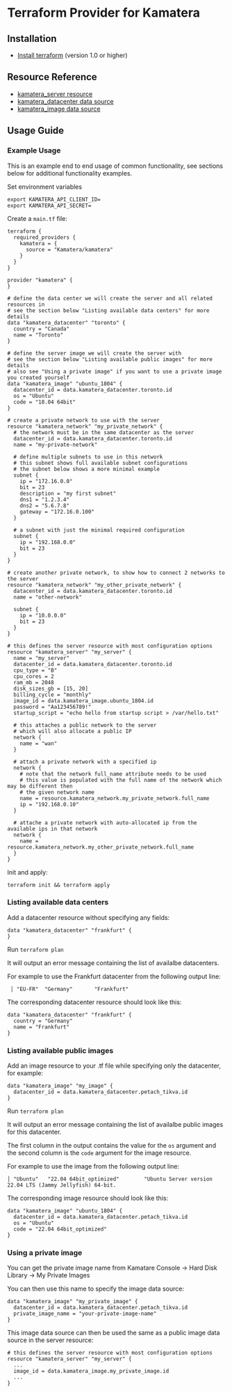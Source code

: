 # Terraform Provider for Kamatera

## Installation

* [Install terraform](https://www.terraform.io/docs/index.html) (version 1.0 or higher)

## Resource Reference

* [kamatera_server resource](https://registry.terraform.io/providers/Kamatera/kamatera/latest/docs/resources/server)
* [kamatera_datacenter data source](https://registry.terraform.io/providers/Kamatera/kamatera/latest/docs/data-sources/datacenter)
* [kamatera_image data source](https://registry.terraform.io/providers/Kamatera/kamatera/latest/docs/data-sources/image)

## Usage Guide

### Example Usage

This is an example end to end usage of common functionality, see sections below 
for additional functionality examples.

Set environment variables

```
export KAMATERA_API_CLIENT_ID=
export KAMATERA_API_SECRET=
```

Create a `main.tf` file:

```
terraform {
  required_providers {
    kamatera = {
      source = "Kamatera/kamatera"
    }
  }
}

provider "kamatera" {
}

# define the data center we will create the server and all related resources in
# see the section below "Listing available data centers" for more details
data "kamatera_datacenter" "toronto" {
  country = "Canada"
  name = "Toronto"
}

# define the server image we will create the server with
# see the section below "Listing available public images" for more details
# also see "Using a private image" if you want to use a private image you created yourself
data "kamatera_image" "ubuntu_1804" {
  datacenter_id = data.kamatera_datacenter.toronto.id
  os = "Ubuntu"
  code = "18.04 64bit"
}

# create a private network to use with the server
resource "kamatera_network" "my_private_network" {
  # the network must be in the same datacenter as the server
  datacenter_id = data.kamatera_datacenter.toronto.id
  name = "my-private-network"
  
  # define multiple subnets to use in this network
  # this subnet shows full available subnet configurations
  # the subnet below shows a more minimal example
  subnet {
    ip = "172.16.0.0"
    bit = 23
    description = "my first subnet"
    dns1 = "1.2.3.4"
    dns2 = "5.6.7.8"
    gateway = "172.16.0.100"
  }
  
  # a subnet with just the minimal required configuration
  subnet {
    ip = "192.168.0.0"
    bit = 23
  }
}

# create another private network, to show how to connect 2 networks to the server
resource "kamatera_network" "my_other_private_network" {
  datacenter_id = data.kamatera_datacenter.toronto.id
  name = "other-network"
  
  subnet {
    ip = "10.0.0.0"
    bit = 23
  }
}

# this defines the server resource with most configuration options
resource "kamatera_server" "my_server" {
  name = "my_server"
  datacenter_id = data.kamatera_datacenter.toronto.id
  cpu_type = "B"
  cpu_cores = 2
  ram_mb = 2048
  disk_sizes_gb = [15, 20]
  billing_cycle = "monthly"
  image_id = data.kamatera_image.ubuntu_1804.id
  password = "Aa123456789!"
  startup_script = "echo hello from startup script > /var/hello.txt"
  
  # this attaches a public network to the server
  # which will also allocate a public IP
  network {
    name = "wan"
  }
  
  # attach a private network with a specified ip
  network {
    # note that the network full_name attribute needs to be used
    # this value is populated with the full name of the network which may be different then 
    # the given network name
    name = resource.kamatera_network.my_private_network.full_name
    ip = "192.168.0.10"
  }
  
  # attache a private network with auto-allocated ip from the available ips in that network
  network {
    name = resource.kamatera_network.my_other_private_network.full_name
  }
}
```

Init and apply:

```
terraform init && terraform apply
```

### Listing available data centers

Add a datacenter resource without specifying any fields:

```
data "kamatera_datacenter" "frankfurt" {
}
```

Run `terraform plan`

It will output an error message containing the list of availalbe datacenters.

For example to use the Frankfurt datacenter from the following output line:

```
 │ "EU-FR"  "Germany"       "Frankfurt"  
```

The corresponding datacenter resource should look like this:

```
data "kamatera_datacenter" "frankfurt" {
  country = "Germany"
  name = "Frankfurt"
}
```

### Listing available public images

Add an image resource to your .tf file while specifying only the datacenter, for example:

```
data "kamatera_image" "my_image" {
  datacenter_id = data.kamatera_datacenter.petach_tikva.id
}
```

Run `terraform plan`

It will output an error message containing the list of availalbe public images for this datacenter.

The first column in the output contains the value for the `os` argument and the second column is the `code` argument
for the image resource.

For example to use the image from the following output line:

```
│ "Ubuntu"   "22.04 64bit_optimized"        "Ubuntu Server version 22.04 LTS (Jammy Jellyfish) 64-bit.
```

The corresponding image resource should look like this:

```
data "kamatera_image" "ubuntu_1804" {
  datacenter_id = data.kamatera_datacenter.petach_tikva.id
  os = "Ubuntu"
  code = "22.04 64bit_optimized"
}
```

### Using a private image

You can get the private image name from Kamatare Console -> Hard Disk Library -> My Private Images

You can then use this name to specify the image data source:

```
data "kamatera_image" "my_private_image" {
  datacenter_id = data.kamatera_datacenter.petach_tikva.id
  private_image_name = "your-private-image-name"
}
```

This image data source can then be used the same as a public image data source in the server resource:

```
# this defines the server resource with most configuration options
resource "kamatera_server" "my_server" {
  ...
  image_id = data.kamatera_image.my_private_image.id
  ...
}
```